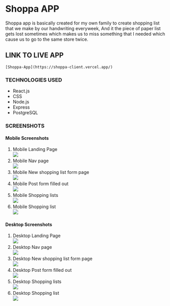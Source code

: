 # Shoppa APP

Shoppa app is basically created for my own family to create shopping list that we make by our handwriting everyweek, And it the piece of paper list gets lost sometimes which makes us to miss something that I needed which cause us to go to the same store twice.

## LINK TO LIVE APP

```
[Shoppa-App](https://shoppa-client.vercel.app/)
```

### TECHNOLOGIES USED

- React.js
- CSS
- Node.js
- Express
- PostgreSQL

### SCREENSHOTS

#### Mobile Screenshots

1. Mobile Landing Page\
   ![](screenshots/mobile-home.png)
2. Mobile Nav page\
   ![](screenshots/mobile-nav.png)
3. Mobile New shopping list form page\
   ![](screenshots/mobile-newlistform.png)
4. Mobile Post form filled out\
   ![](screenshots/mobile-postfilledform.png)
5. Mobile Shopping lists\
   ![](screenshots/mobile-shoppinglists.png)
6. Mobile Shopping list\
   ![](screenshots/mobile-shoppinglist.png)

#### Desktop Screenshots

1. Desktop Landing Page\
   ![](screenshots/desktop-home.png)
2. Desktop Nav page\
   ![](screenshots/desktop-nav.png)
3. Desktop New shopping list form page\
   ![](screenshots/desktop-newlistform.png)
4. Desktop Post form filled out\
   ![](screenshots/desktop-postfilledform.png)
5. Desktop Shopping lists\
   ![](screenshots/desktop-shoppinglists.png)
6. Desktop Shopping list\
   ![](screenshots/desktop-shoppinglist.png)
